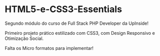 # HTML5-e-CSS3-Essentials
Segundo módulo do curso de Full Stack PHP Developer da UpInside!

Primeiro projeto prático estilizado com CSS3, com Design Responsivo e Otimização Social.

Falta os Micro formatos para implementar!
